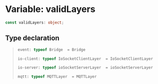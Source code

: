 # Variable: validLayers

```ts
const validLayers: object;
```

## Type declaration

> ```ts
> event: typeof Bridge  = Bridge
> ```
>
> ```ts
> io-client: typeof IoSocketClientLayer  = IoSocketClientLayer
> ```
>
> ```ts
> io-server: typeof ioSocketServerLayer  = ioSocketServerLayer
> ```
>
> ```ts
> mqtt: typeof MQTTLayer  = MQTTLayer
> ```
